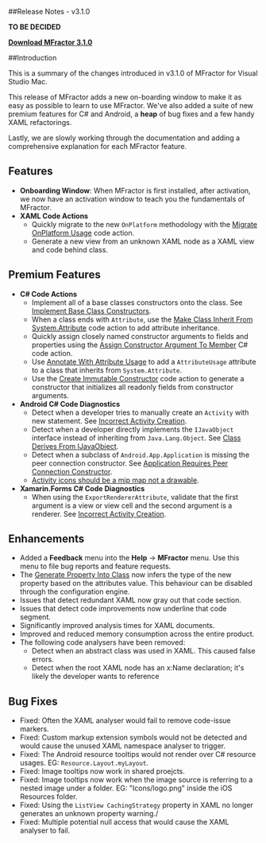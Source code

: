 
##Release Notes - v3.1.0

**TO BE DECIDED**

**[Download MFractor 3.1.0](http://addins.mfractor.com/releases/3.01.00/MFractor.MFractor_3.01.00.mpack)**

##Introduction

This is a summary of the changes introduced in v3.1.0 of MFractor for Visual Studio Mac.

This release of MFractor adds a new on-boarding window to make it as easy as possible to learn to use MFractor. We've also added a suite of new premium features for C# and Android, a **heap** of bug fixes and a few handy XAML refactorings.

Lastly, we are slowly working through the documentation and adding a comprehensive explanation for each MFractor feature.

## Features

 - **Onboarding Window**: When MFractor is first installed, after activation, we now have an activation window to teach you the fundamentals of MFractor.
 - **XAML Code Actions**
    - Quickly migrate to the new `OnPlatform` methodology with the [Migrate OnPlatform Usage](/code-actions/xaml/refactor/#migrate-onplatform-usage) code action.
    - Generate a new view from an unknown XAML node as a XAML view and code behind class.

## Premium Features

- **C# Code Actions**
    - Implement all of a base classes constructors onto the class. See [Implement Base Class Constructors](/code-actions/csharp/#implement-base-class-constructors).
    - When a class ends with `Attribute`, use the [Make Class Inherit From System.Attribute](/code-actions/csharp/#make-class-inherit-from-systemattribute) code action to add attribute inheritance.
    - Quickly assign closely named constructor arguments to fields and properties using the [Assign Constructor Argument To Member](/code-actions/csharp/#assign-constructor-argument-to-member) C# code action.
    - Use [Annotate With Attribute Usage](/code-actions/csharp/#annotate-with-attribute-usage) to add a `AttributeUsage` attribute to a class that inherits from `System.Attribute`.
    - Use the [Create Immutable Constructor](/code-actions/csharp/#create-immutable-constructor) code action to generate a constructor that initializes all readonly fields from constructor arguments.
- **Android C# Code Diagnostics**
    - Detect when a developer tries to manually create an `Activity` with new statement. See [Incorrect Activity Creation](/code-analysis/csharp/android/#incorrect-activity-creation).
    - Detect when a developer directly implements the `IJavaObject` interface instead of inheriting from `Java.Lang.Object`. See [Class Derives From IJavaObject](/code-analysis/csharp/android#class-derives-from-ijavaobject).
    - Detect when a subclass of `Android.App.Application` is missing the peer connection constructor. See [Application Requires Peer Connection Constructor](/code-analysis/csharp/android/#application-requires-peer-connection-constructor).
    - [Activity icons should be a mip map not a drawable](/code-analysis/csharp/android/#activity-icon-should-be-mip-map).
- **Xamarin.Forms C# Code Diagnostics**
    - When using the `ExportRendererAttribute`, validate that the first argument is a view or view cell and the second argument is a renderer. See [Incorrect Activity Creation](/code-analysis/csharp/xamarin-forms/#validate-exportrendererattribute-usages).

## Enhancements

 - Added a **Feedback** menu into the **Help** -> **MFractor** menu. Use this menu to file bug reports and feature requests.
 - The [Generate Property Into Class](/code-actions/xaml/fix/#generate-property-into-class) now infers the type of the new property based on the attributes value. This behaviour can be disabled through the configuration engine.
 - Issues that detect redundant XAML now gray out that code section.
 - Issues that detect code improvements now underline that code segment.
 - Significantly improved analysis times for XAML documents.
 - Improved and reduced memory consumption across the entire product.
 - The following code analysers have been removed:
    - Detect when an abstract class was used in XAML. This caused false errors.
    - Detect when the root XAML node has an x:Name declaration; it's likely the developer wants to reference

## Bug Fixes

 - Fixed: Often the XAML analyser would fail to remove code-issue markers.
 - Fixed: Custom markup extension symbols would not be detected and would cause the unused XAML namespace analyser to trigger.
 - Fixed: The Android resource tooltips would not render over C# resource usages. EG: `Resource.Layout.myLayout`.
 - Fixed: Image tooltips now work in shared proejcts.
 - Fixed: Image tooltips now work when the image source is referring to a nested image under a folder. EG: "Icons/logo.png" inside the iOS Resources folder.
 - Fixed: Using the `ListView CachingStrategy` property in XAML no longer generates an unknown property warning./
 - Fixed: Multiple potential null access that would cause the XAML analyser to fail.
